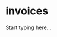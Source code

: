 # invoices

<include from="Snippets-PortalAPI.md" element-id="snippet-header" />

Start typing here...